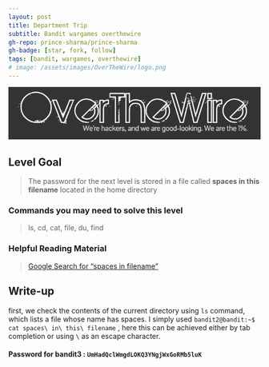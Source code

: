 ```yaml
---
layout: post
title: Department Trip
subtitle: Bandit wargames overthewire
gh-repo: prince-sharma/prince-sharma
gh-badge: [star, fork, follow]
tags: [bandit, wargames, overthewire]
# image: /assets/images/OverTheWire/logo.png
---
```


![over the wire logo](/assets/images/OverTheWire/logo.png "Logo Title Text 1")

## Level Goal

>The password for the next level is stored in a file called **spaces in this filename** located in the home directory


### Commands you may need to solve this level
>ls, cd, cat, file, du, find

### Helpful Reading Material

>[Google Search for “spaces in filename”](https://www.google.com/search?q=spaces+in+filename)


## Write-up

first, we check the contents of the current directory using `ls` command, which lists a file whose name has spaces. I simply used `bandit2@bandit:~$ cat spaces\ in\ this\ filename`  , here this can be achieved either by tab completion or using  `\` as an escape character. 

#### Password for bandit3 : `UmHadQclWmgdLOKQ3YNgjWxGoRMb5luK`




